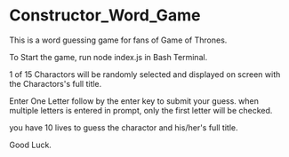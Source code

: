 # Constructor_Word_Game

This is a word guessing game for fans of Game of Thrones. 

To Start the game, run node index.js in Bash Terminal.

1 of 15 Charactors will be randomly selected and displayed on screen with the Charactors's full title. 

Enter One Letter follow by the enter key to submit your guess. when multiple letters is entered in prompt, only the first letter will be checked.

you have 10 lives to guess the charactor and his/her's full title. 

Good Luck.

